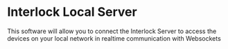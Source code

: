 # Interlock Local Server

This software will allow you to connect the Interlock Server to access the devices on your local network in realtime communication with Websockets


